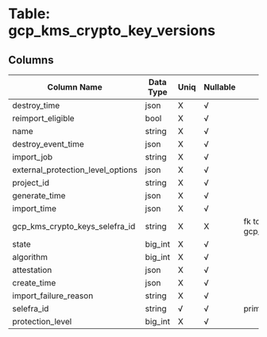 # Table: gcp_kms_crypto_key_versions

## Columns 

|  Column Name   |  Data Type  | Uniq | Nullable | Description | 
|  ----  | ----  | ----  | ----  | ---- | 
| destroy_time | json | X | √ |  | 
| reimport_eligible | bool | X | √ |  | 
| name | string | X | √ |  | 
| destroy_event_time | json | X | √ |  | 
| import_job | string | X | √ |  | 
| external_protection_level_options | json | X | √ |  | 
| project_id | string | X | √ |  | 
| generate_time | json | X | √ |  | 
| import_time | json | X | √ |  | 
| gcp_kms_crypto_keys_selefra_id | string | X | X | fk to gcp_kms_crypto_keys.selefra_id | 
| state | big_int | X | √ |  | 
| algorithm | big_int | X | √ |  | 
| attestation | json | X | √ |  | 
| create_time | json | X | √ |  | 
| import_failure_reason | string | X | √ |  | 
| selefra_id | string | √ | √ | primary keys value md5 | 
| protection_level | big_int | X | √ |  | 



